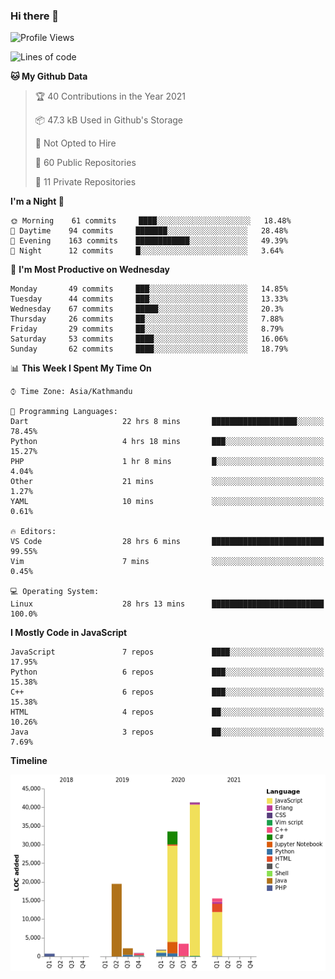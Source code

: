 ### Hi there 👋


<!--START_SECTION:waka-->
![Profile Views](http://img.shields.io/badge/Profile%20Views-9-blue)

![Lines of code](https://img.shields.io/badge/From%20Hello%20World%20I%27ve%20Written-119440%20lines%20of%20code-blue)

**🐱 My Github Data** 

> 🏆 40 Contributions in the Year 2021
 > 
> 📦 47.3 kB Used in Github's Storage 
 > 
> 🚫 Not Opted to Hire
 > 
> 📜 60 Public Repositories 
 > 
> 🔑 11 Private Repositories  
 > 
**I'm a Night 🦉** 

```text
🌞 Morning    61 commits     ████░░░░░░░░░░░░░░░░░░░░░   18.48% 
🌆 Daytime    94 commits     ███████░░░░░░░░░░░░░░░░░░   28.48% 
🌃 Evening    163 commits    ████████████░░░░░░░░░░░░░   49.39% 
🌙 Night      12 commits     █░░░░░░░░░░░░░░░░░░░░░░░░   3.64%

```
📅 **I'm Most Productive on Wednesday** 

```text
Monday       49 commits     ███░░░░░░░░░░░░░░░░░░░░░░   14.85% 
Tuesday      44 commits     ███░░░░░░░░░░░░░░░░░░░░░░   13.33% 
Wednesday    67 commits     █████░░░░░░░░░░░░░░░░░░░░   20.3% 
Thursday     26 commits     ██░░░░░░░░░░░░░░░░░░░░░░░   7.88% 
Friday       29 commits     ██░░░░░░░░░░░░░░░░░░░░░░░   8.79% 
Saturday     53 commits     ████░░░░░░░░░░░░░░░░░░░░░   16.06% 
Sunday       62 commits     ████░░░░░░░░░░░░░░░░░░░░░   18.79%

```


📊 **This Week I Spent My Time On** 

```text
⌚︎ Time Zone: Asia/Kathmandu

💬 Programming Languages: 
Dart                     22 hrs 8 mins       ███████████████████░░░░░░   78.45% 
Python                   4 hrs 18 mins       ███░░░░░░░░░░░░░░░░░░░░░░   15.27% 
PHP                      1 hr 8 mins         █░░░░░░░░░░░░░░░░░░░░░░░░   4.04% 
Other                    21 mins             ░░░░░░░░░░░░░░░░░░░░░░░░░   1.27% 
YAML                     10 mins             ░░░░░░░░░░░░░░░░░░░░░░░░░   0.61%

🔥 Editors: 
VS Code                  28 hrs 6 mins       █████████████████████████   99.55% 
Vim                      7 mins              ░░░░░░░░░░░░░░░░░░░░░░░░░   0.45%

💻 Operating System: 
Linux                    28 hrs 13 mins      █████████████████████████   100.0%

```

**I Mostly Code in JavaScript** 

```text
JavaScript               7 repos             ████░░░░░░░░░░░░░░░░░░░░░   17.95% 
Python                   6 repos             ███░░░░░░░░░░░░░░░░░░░░░░   15.38% 
C++                      6 repos             ███░░░░░░░░░░░░░░░░░░░░░░   15.38% 
HTML                     4 repos             ██░░░░░░░░░░░░░░░░░░░░░░░   10.26% 
Java                     3 repos             ██░░░░░░░░░░░░░░░░░░░░░░░   7.69%

```


**Timeline**

![Chart not found](https://raw.githubusercontent.com/voidash/voidash/main/charts/bar_graph.png) 


<!--END_SECTION:waka-->


<!--
**voidash/voidash** is a ✨ _special_ ✨ repository because its `README.md` (this file) appears on your GitHub profile.

Here are some ideas to get you started:

- 🔭 I’m currently working on ...
- 🌱 I’m currently learning ...
- 👯 I’m looking to collaborate on ...
- 🤔 I’m looking for help with ...
- 💬 Ask me about ...
- 📫 How to reach me: ...
- 😄 Pronouns: ...
- ⚡ Fun fact: ...
-->
